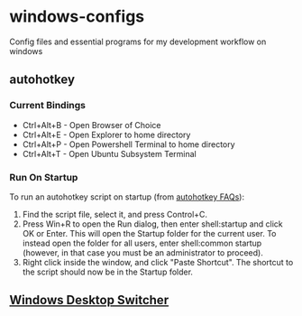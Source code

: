 # windows-configs
Config files and essential programs for my development workflow on windows

## autohotkey
### Current Bindings
- Ctrl+Alt+B - Open Browser of Choice
- Ctrl+Alt+E - Open Explorer to home directory
- Ctrl+Alt+P - Open Powershell Terminal to home directory
- Ctrl+Alt+T - Open Ubuntu Subsystem Terminal

### Run On Startup
To run an autohotkey script on startup (from [autohotkey FAQs](https://autohotkey.com/docs/FAQ.htm)):
1. Find the script file, select it, and press Control+C.
2. Press Win+R to open the Run dialog, then enter shell:startup and click OK or Enter. This will open the Startup folder for the current user. To instead open the folder for all users, enter shell:common startup (however, in that case you must be an administrator to proceed).
3. Right click inside the window, and click "Paste Shortcut". The shortcut to the script should now be in the Startup folder.

## [Windows Desktop Switcher](https://github.com/pmb6tz/windows-desktop-switcher)
